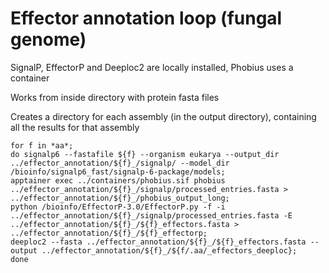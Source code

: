 # Effector annotation loop (fungal genome)

SignalP, EffectorP and Deeploc2 are locally installed, Phobius uses a container

Works from inside directory with protein fasta files

Creates a directory for each assembly (in the output directory), containing all the results for that assembly

```
for f in *aa*;
do signalp6 --fastafile ${f} --organism eukarya --output_dir ../effector_annotation/${f}_/signalp/ --model_dir /bioinfo/signalp6_fast/signalp-6-package/models;
apptainer exec ../containers/phobius.sif phobius ../effector_annotation/${f}_/signalp/processed_entries.fasta > ../effector_annotation/${f}_/phobius_output_long;
python /bioinfo/EffectorP-3.0/EffectorP.py -f -i ../effector_annotation/${f}_/signalp/processed_entries.fasta -E ../effector_annotation/${f}_/${f}_effectors.fasta > ../effector_annotation/${f}_/${f}_effectorp;
deeploc2 --fasta ../effector_annotation/${f}_/${f}_effectors.fasta --output ../effector_annotation/${f}_/${f/.aa/_effectors_deeploc};
done
```
